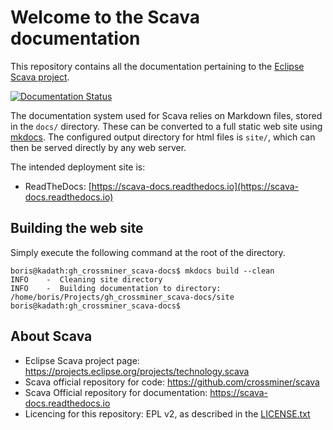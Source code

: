 
# Welcome to the Scava documentation

This repository contains all the documentation pertaining to the [Eclipse Scava project](https://projects.eclipse.org/projects/technology.scava).

[![Documentation Status](https://readthedocs.org/projects/scava-docs/badge/?version=latest)](https://scava-docs.readthedocs.io/en/latest/?badge=latest)

The documentation system used for Scava relies on Markdown files, stored in the `docs/` directory.
These can be converted to a full static web site using [mkdocs](https://www.mkdocs.org). The configured output directory for html files is `site/`, which can then be served directly by any web server.

The intended deployment site is:

* ReadTheDocs: [https://scava-docs.readthedocs.io](https://scava-docs.readthedocs.io)

## Building the web site

Simply execute the following command at the root of the directory.

```
boris@kadath:gh_crossminer_scava-docs$ mkdocs build --clean
INFO    -  Cleaning site directory
INFO    -  Building documentation to directory: /home/boris/Projects/gh_crossminer_scava-docs/site
boris@kadath:gh_crossminer_scava-docs$
```


## About Scava

* Eclipse Scava project page: https://projects.eclipse.org/projects/technology.scava
* Scava official repository for code: https://github.com/crossminer/scava
* Scava Official repository for documentation: https://scava-docs.readthedocs.io
* Licencing for this repository: EPL v2, as described in the [LICENSE.txt](LICENSE.txt)
